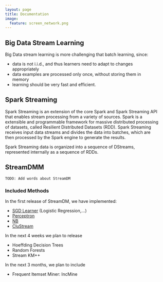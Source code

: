 ```yaml
---
layout: page
title: Documentation
image:
  feature: screen_network.png
---
```

## Big Data Stream Learning 

 Big Data stream learning is more challenging that batch learning, since:

* data is not i.i.d.,  and thus learners need to adapt to changes appropriately
* data examples are processed only once, without storing them in memory
* learning should be very fast and efficient.

## Spark Streaming

Spark Streaming is an extension of the core Spark and Spark Streaming API that
enables stream processing from a variety of sources. Spark is a extensible and
programmable framework for massive distributed processing of datasets, called
Resilient Distributed Datasets (RDD). Spark Streaming receives input data
streams and divides the data into batches, which are then processed by the Spark
engine to generate the results.

Spark Streaming data is organized into a sequence of DStreams, represented
internally as a sequence of RDDs.

## StreamDMM

`TODO: Add words about StreamDM`

### Included Methods

In the first release of StreamDM, we have implemented:

* [SGD Learner](SGD.html) (Logistic Regression,...)
* [Perceptron](SGD.html#perceptron)
* [NB](NB.html)
* [CluStream](CluStream.html)

In the next 4 weeks we plan to release

* Hoeffding Decision Trees
* Random Forests
* Stream KM++

In the next 3 months, we plan to include 

* Frequent Itemset Miner: IncMine
